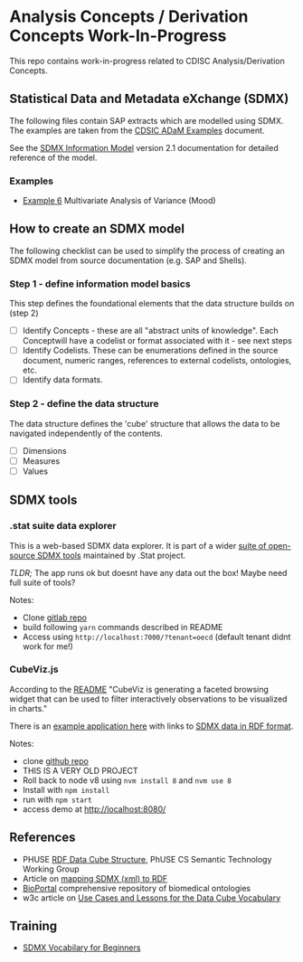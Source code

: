 # Analysis Concepts / Derivation Concepts Work-In-Progress

This repo contains work-in-progress related to CDISC Analysis/Derivation Concepts.

## Statistical Data and Metadata eXchange (SDMX)

The following files contain SAP extracts which are modelled using SDMX. The examples are taken from the [CDSIC ADaM Examples](./docs/adam_examples_final.pdf) document.

See the [SDMX Information Model](./docs/SDMX_2-1_SECTION_2_InformationModel_2020-07.pdf) version 2.1 documentation for detailed reference of the model.

### Examples

- [Example 6](./examples/ex06-multivariate.md) Multivariate Analysis of Variance (Mood)

## How to create an SDMX model

The following checklist can be used to simplify the process of creating an SDMX model from source documentation (e.g. SAP and Shells).

### Step 1 - define information model basics

This step defines the foundational elements that the data structure builds on (step 2)

- [ ] Identify Concepts - these are all "abstract units of knowledge". Each Conceptwill have a codelist or format associated with it - see next steps
- [ ] Identify Codelists. These can be enumerations defined in the source document, numeric ranges, references to external codelists, ontologies, etc.
- [ ] Identify data formats.

### Step 2 - define the data structure

The data structure defines the 'cube' structure that allows the data to be navigated independently of the contents.

- [ ] Dimensions
- [ ] Measures
- [ ] Values

## SDMX tools

### .stat suite data explorer

This is a web-based SDMX data explorer. It is part of a wider [suite of open-source SDMX tools](https://siscc.org/stat-suite/) maintained by .Stat project.

*TLDR;* The app runs ok but doesnt have any data out the box! Maybe need full suite of tools?

Notes:
- Clone [gitlab repo](https://gitlab.com/sis-cc/.stat-suite/dotstatsuite-data-explorer)
- build following `yarn` commands described in README
- Access using `http://localhost:7000/?tenant=oecd` (default tenant didnt work for me!)

### CubeViz.js 

According to the [README](https://github.com/AKSW/cubevizjs) "CubeViz is generating a faceted browsing widget that can be used to filter interactively observations to be visualized in charts."

There is an [example application here](https://smartdataua.github.io/rdfdatacube/) with links to [SDMX data in RDF format](https://raw.githubusercontent.com/hibernator11/datacuberdf/master/rdf-02-2017.n3).

Notes:
- clone [github repo](https://github.com/AKSW/cubevizjs#)
- THIS IS A VERY OLD PROJECT
- Roll back to node v8 using `nvm install 8` and `nvm use 8`
- Install with `npm install`
- run with `npm start`
- access demo at [http://localhost:8080/](http://localhost:8080/)

## References

- PHUSE [RDF Data Cube Structure](https://phuse.s3.eu-central-1.amazonaws.com/Deliverables/Emerging+Trends+%26+Technologies/Clinical+Research+and+Development+RDF+Data+Cube+Structure+Technical+Guidance.pdf), PhUSE CS Semantic Technology Working Group
- Article on [mapping SDMX (xml) to RDF](https://csarven.ca/linked-sdmx-data)
- [BioPortal](https://www.bioontology.org/) comprehensive repository of biomedical ontologies
- w3c article on [Use Cases and Lessons for the Data Cube Vocabulary](https://www.w3.org/TR/vocab-data-cube-use-cases/)

## Training
- [SDMX Vocabilary for Beginners](https://academy.siscc.org/courses/sdmx-vocabulary-for-beginners/)

